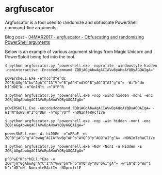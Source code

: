 # argfuscator
Argfuscator is a tool used to randomize and obfuscate PowerShell command-line arguments.

Blog post - [04MAR2017 - argfuscator - Obfuscating and randomizing PowerShell arguments](http://ropgadget.com/posts/intro_argfuscator.html)

Below is an example of various argument strings from Magic Unicorn and PowerSploit being fed into the tool. 

```
$ python argfuscator.py "powershell.exe -noprofile -windowstyle hidden -noninteractive -EncodedCommand ZQBjAGgAbwAgACIAVwBpAHoAYQByAGQAIgA="

pOwErsheLL.EXe -e^nco^d^e^dc ZQ^BjAGg^A^bw^AgA^C^IA^V^w^B^pA^H^oAYQ^B^yAG^Q^AI^g^A^= -Wi^N^do hI^dDE^N -n^OnIN^t -n^O^P^R

$ python argfuscator.py "powershell.exe -nop -wind hidden -noni -enc ZQBjAGgAbwAgACIAVwBpAHoAYQByAGQAIgA="

pOwERSHElL.Exe -encodedcommand ZQBjAGgAbwAgACIAVwBpAHoAYQByAGQAIgA= -WI^N^doWS H^I^d^DEn -n^op^rO^f -nONInTeRAcTiVe

$ python argfuscator.py "powershell.exe -nop -win hidden -noni -enc ZQBjAGgAbwAgACIAVwBpAHoAYQByAGQAIgA="

powerShELl.exe -Wi hiDDEn -n^oPRoF -ec ZQ^B^jA^G^g^A^bwAg^ACIA^VwBp^AH^o^AYQ^B^y^AGQ^AI^g^A= -NONInTeRaCTiVe

$ python argfuscator.py "powershell.exe -NoP -NonI -W Hidden -E ZQBjAGgAbwAgACIAVwBpAHoAYQByAGQAIgA="

p^O^wE^R^s^hELl.^EXe -e ZQB^jA^GgAbwAg^A^C^I^A^VwB^pA^H^o^AYQ^By^AG^QAI^gA^= -w^iN^d^o^Ws^t h^i^dD^eN -NoninteRActIv -NOprofilE
```
